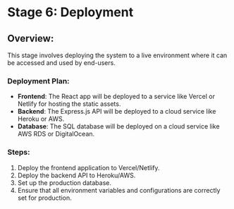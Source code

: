# Stage 6: Deployment

## Overview:

This stage involves deploying the system to a live environment where it can be accessed and used by end-users.

### Deployment Plan:

- **Frontend**: The React app will be deployed to a service like Vercel or Netlify for hosting the static assets.
- **Backend**: The Express.js API will be deployed to a cloud service like Heroku or AWS.
- **Database**: The SQL database will be deployed on a cloud service like AWS RDS or DigitalOcean.

### Steps:

1. Deploy the frontend application to Vercel/Netlify.
2. Deploy the backend API to Heroku/AWS.
3. Set up the production database.
4. Ensure that all environment variables and configurations are correctly set for production.
